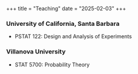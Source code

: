 +++
title = "Teaching"
date = "2025-02-03"
+++

### University of California, Santa Barbara

 - PSTAT 122: Design and Analysis of Experiments
  
### Villanova University

 - STAT 5700: Probability Theory

